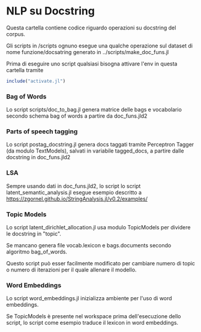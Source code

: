 # NLP su Docstring

Questa cartella contiene codice riguardo operazioni su docstring del corpus.

Gli scripts in /scripts ognuno esegue una qualche operazione sul dataset di nome funzione/docsatring generato in ../scripts/make_doc_funs.jl

Prima di eseguire uno script qualsiasi bisogna attivare l'env in questa cartella tramite

```julia shell
include("activate.jl")
```



### Bag of Words

Lo script scripts/doc_to_bag.jl  genera matrice delle bags e vocabolario secondo schema bag of words a partire da doc_funs.jld2

### Parts of speech tagging

Lo script postag_docstring.jl genera docs taggati tramite Perceptron Tagger (da modulo TextModels), salvati in variabile tagged_docs, a partire dalle docstring in doc_funs.jld2

### LSA

Sempre usando dati in doc_funs.jld2, lo script lo script latent_semantic_analysis.jl esegue esempio descritto a https://zgornel.github.io/StringAnalysis.jl/v0.2/examples/

### Topic Models

Lo script latent_dirichlet_allocation.jl usa modulo TopicModels per dividere le docstring in "topic".

Se mancano genera file vocab.lexicon e bags.documents secondo algoritmo bag_of_words.

Questo script può esser facilmente modificato per cambiare numero di topic o numero di iterazioni per il quale allenare il modello.

### Word Embeddings

Lo script word_embeddings.jl inizializza ambiente per l'uso di word embeddings.

Se TopicModels è presente nel workspace prima dell'esecuzione dello script, lo script come esempio traduce il lexicon in word embeddings.

